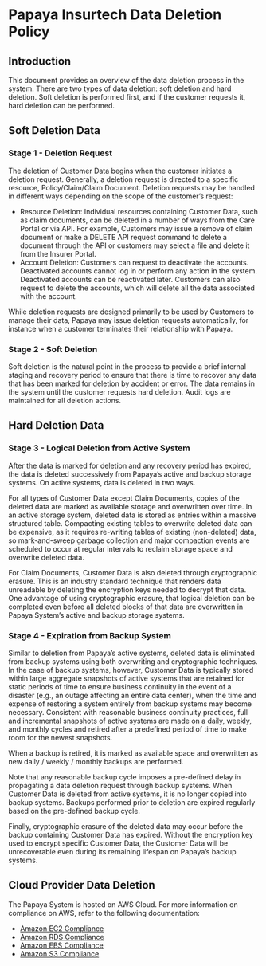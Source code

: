 # Papaya Insurtech Data Deletion Policy

## Introduction

This document provides an overview of the data deletion process in the system. There are two types of data deletion: soft deletion and hard deletion. Soft deletion is performed first, and if the customer requests it, hard deletion can be performed.

## Soft Deletion Data

### Stage 1 - Deletion Request

The deletion of Customer Data begins when the customer initiates a deletion request. Generally, a deletion request is directed to a specific resource, Policy/Claim/Claim Document. Deletion requests may be handled in different ways depending on the scope of the customer’s request:

- Resource Deletion: Individual resources containing Customer Data, such as claim documents, can be deleted in a number of ways from the Care Portal or via API. For example, Customers may issue a remove of claim document or make a DELETE API request command to delete a document through the API or customers may select a file and delete it from the Insurer Portal.
- Account Deletion: Customers can request to deactivate the accounts. Deactivated accounts cannot log in or perform any action in the system. Deactivated accounts can be reactivated later. Customers can also request to delete the accounts, which will delete all the data associated with the account.

While deletion requests are designed primarily to be used by Customers to manage their data, Papaya may issue deletion requests automatically, for instance when a customer terminates their relationship with Papaya.

### Stage 2 - Soft Deletion

Soft deletion is the natural point in the process to provide a brief internal staging and recovery period to ensure that there is time to recover any data that has been marked for deletion by accident or error. The data remains in the system until the customer requests hard deletion. Audit logs are maintained for all deletion actions.

## Hard Deletion Data

### Stage 3 - Logical Deletion from Active System

After the data is marked for deletion and any recovery period has expired, the data is deleted successively from Papaya’s active and backup storage systems. On active systems, data is deleted in two ways.

For all types of Customer Data except Claim Documents, copies of the deleted data are marked as available storage and overwritten over time. In an active storage system, deleted data is stored as entries within a massive structured table. Compacting existing tables to overwrite deleted data can be expensive, as it requires re-writing tables of existing (non-deleted) data, so mark-and-sweep garbage collection and major compaction events are scheduled to occur at regular intervals to reclaim storage space and overwrite deleted data.

For Claim Documents, Customer Data is also deleted through cryptographic erasure. This is an industry standard technique that renders data unreadable by deleting the encryption keys needed to decrypt that data. One advantage of using cryptographic erasure, that logical deletion can be completed even before all deleted blocks of that data are overwritten in Papaya System’s active and backup storage systems.

### Stage 4 - Expiration from Backup System

Similar to deletion from Papaya’s active systems, deleted data is eliminated from backup systems using both overwriting and cryptographic techniques. In the case of backup systems, however, Customer Data is typically stored within large aggregate snapshots of active systems that are retained for static periods of time to ensure business continuity in the event of a disaster (e.g., an outage affecting an entire data center), when the time and expense of restoring a system entirely from backup systems may become necessary. Consistent with reasonable business continuity practices, full and incremental snapshots of active systems are made on a daily, weekly, and monthly cycles and retired after a predefined period of time to make room for the newest snapshots.

When a backup is retired, it is marked as available space and overwritten as new daily / weekly / monthly backups are performed.

Note that any reasonable backup cycle imposes a pre-defined delay in propagating a data deletion request through backup systems. When Customer Data is deleted from active systems, it is no longer copied into backup systems. Backups performed prior to deletion are expired regularly based on the pre-defined backup cycle.

Finally, cryptographic erasure of the deleted data may occur before the backup containing Customer Data has expired. Without the encryption key used to encrypt specific Customer Data, the Customer Data will be unrecoverable even during its remaining lifespan on Papaya’s backup systems.

## Cloud Provider Data Deletion

The Papaya System is hosted on AWS Cloud. For more information on compliance on AWS, refer to the following documentation:

- [Amazon EC2 Compliance](https://docs.aws.amazon.com/AWSEC2/latest/UserGuide/compliance-validation.html)
- [Amazon RDS Compliance](https://docs.aws.amazon.com/AmazonRDS/latest/UserGuide/RDS-compliance.html)
- [Amazon EBS Compliance](https://docs.aws.amazon.com/ebs/latest/userguide/compliance-validation.html)
- [Amazon S3 Compliance](https://docs.aws.amazon.com/AmazonS3/latest/userguide/s3-compliance.html)
